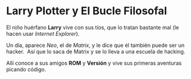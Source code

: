 # Larry Plotter y El Bucle Filosofal

El niño huérfano **Larry** vive con sus tíos, que lo tratan bastante mal (le hacen usar *Internet Explorer*). 

Un día, aparece *Neo*, el de *Matrix*, y le dice que él también puede ser un hacker. 
Así que lo saca de Matrix y se lo lleva a una escuela de hacking.

Allí conoce a sus amigos **ROM** y **Versión** y vive sus primeras aventuras picando código.
